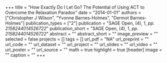 +++
title = "How Exactly Do I Let Go? The Potential of Using ACT to Overcome the Relaxation Paradox"
date = "2014-01-01"
authors = ["Christopher J Wilson", "Yvonne Barnes-Holmes", "Dermot Barnes-Holmes"]
publication_types = ["2"]
publication = "SAGE Open, (4), 1, _pp. 2158244014526722_"
publication_short = "SAGE Open, (4), 1, _pp. 2158244014526722_"
abstract = ""
abstract_short = ""
image_preview = ""
selected = false
projects = []
tags = []
url_pdf = "NA"
url_preprint = ""
url_code = ""
url_dataset = ""
url_project = ""
url_slides = ""
url_video = ""
url_poster = ""
url_source = ""
math = true
highlight = true
[header]
image = ""
caption = ""
+++
